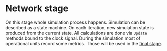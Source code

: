 # Network stage

On this stage whole simulation process happens. 
Simulation can be described as a state machine.
On each iteration, new simulation state is produced from the current state.
All calculations are done via ```Update``` methods bound to the clock signal.
During the simulation most of operational units record some metrics. 
Those will be used in the [final stage](global_stats_stage.md).
